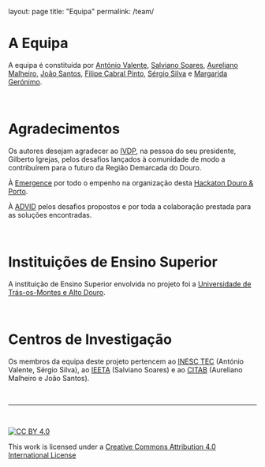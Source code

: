 layout: page
title: "Equipa"
permalink: /team/

# A Equipa

A equipa é constituída por [António Valente](avalente@utad.pt), [Salviano Soares](salblues@utad.pt), [Aureliano Malheiro](amalheir@utad.pt), [João Santos](jsantos@utad.pt), [Filipe Cabral Pinto](filipe-c-pinto@alticelabs.com), [Sérgio Silva](spsantossilva@gmail.com) e [Margarida Gerónimo](guijeronimo@msn.com).

&nbsp;
# Agradecimentos

Os autores desejam agradecer ao [IVDP](https://www.ivdp.pt/), na pessoa do seu presidente, Gilberto Igrejas, pelos desafios lançados à comunidade de modo a contribuírem para o futuro da Região Demarcada do Douro.

À [Emergence](http://emergencehackathon.com/) por todo o empenho na organização desta [Hackaton Douro & Porto](https://hackdouroeporto.com/).

À [ADVID]() pelos desafios propostos e por toda a colaboração prestada para as soluções encontradas.

&nbsp;
# Instituições de Ensino Superior

A instituição de Ensino Superior envolvida no projeto foi a [Universidade de Trás-os-Montes e Alto Douro](https://www.utad.pt/).

&nbsp;
# Centros de Investigação

Os membros da equipa deste projeto pertencem ao [INESC TEC](https://www.inesctec.pt/) (António Valente, Sérgio Silva), ao [IEETA](http://wiki.ieeta.pt/wiki/index.php/Main_Page) (Salviano Soares) e ao [CITAB](https://www.citab.utad.pt/) (Aureliano Malheiro e João Santos).

&nbsp;

*** 

&nbsp;

[![CC BY 4.0](https://i.creativecommons.org/l/by/4.0/88x31.png)](http://creativecommons.org/licenses/by/4.0/)

This work is licensed under a [Creative Commons Attribution 4.0 International License](http://creativecommons.org/licenses/by/4.0/)
